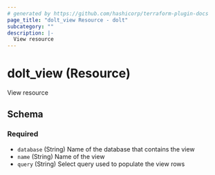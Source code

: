 ```yaml
---
# generated by https://github.com/hashicorp/terraform-plugin-docs
page_title: "dolt_view Resource - dolt"
subcategory: ""
description: |-
  View resource
---
```


# dolt_view (Resource)

View resource



<!-- schema generated by tfplugindocs -->
## Schema

### Required

- `database` (String) Name of the database that contains the view
- `name` (String) Name of the view
- `query` (String) Select query used to populate the view rows
